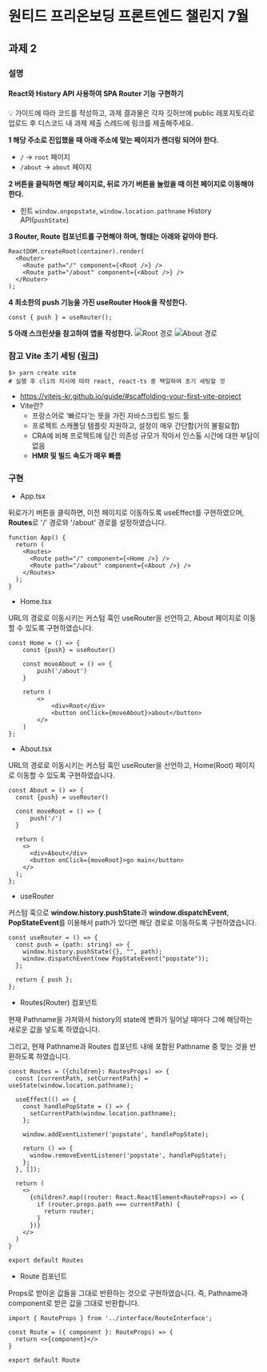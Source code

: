# 원티드 프리온보딩 프론트엔드 챌린지 7월

## 과제 2

### 설명
#### React와 History API 사용하여 SPA Router 기능 구현하기

<aside>
💡 가이드에 따라 코드를 작성하고, 과제 결과물은 각자 깃허브에 public 레포지토리로 업로드 후 디스코드 내 과제 제출 스레드에 링크를 제출해주세요.
</aside>

**1 해당 주소로 진입했을 때 아래 주소에 맞는 페이지가 렌더링 되어야 한다.**

- `/` → `root` 페이지
- `/about` → `about` 페이지

**2 버튼을 클릭하면 해당 페이지로, 뒤로 가기 버튼을 눌렀을 때 이전 페이지로 이동해야 한다.**

- 힌트 `window.onpopstate`, `window.location.pathname` History API(`pushState`)

**3 Router, Route 컴포넌트를 구현해야 하며, 형태는 아래와 같아야 한다.**

```
ReactDOM.createRoot(container).render(
  <Router>
    <Route path="/" component={<Root />} />
    <Route path="/about" component={<About />} />
  </Router>
);
```

**4 최소한의 push 기능을 가진 useRouter Hook을 작성한다.**

```
const { push } = useRouter();
```

**5 아래 스크린샷을 참고하여 앱을 작성한다.**
![Root 경로](https://lean-mahogany-686.notion.site/image/https%3A%2F%2Fs3-us-west-2.amazonaws.com%2Fsecure.notion-static.com%2Fd2a19c69-ed92-4431-afca-156a3d8ccd7e%2FUntitled.png?id=5526a31c-b3c7-4fb8-9b66-cf510264e1ac&table=block&spaceId=7ac0bf59-e3bb-4f76-a93b-27f040ec55b6&width=2000&userId=&cache=v2)
![About 경로](https://lean-mahogany-686.notion.site/image/https%3A%2F%2Fs3-us-west-2.amazonaws.com%2Fsecure.notion-static.com%2Fa10c03a3-1d27-4a02-a495-c7f98775ca23%2FUntitled.png?id=c3f5bcfe-e485-467f-8cd8-b97168c25c1d&table=block&spaceId=7ac0bf59-e3bb-4f76-a93b-27f040ec55b6&width=2000&userId=&cache=v2)

### 참고 **Vite 초기 세팅 ([링크](https://vitejs-kr.github.io/guide/#scaffolding-your-first-vite-project))**

```
$> yarn create vite
# 실행 후 cli의 지시에 따라 react, react-ts 중 택일하여 초기 세팅할 것
```

- https://vitejs-kr.github.io/guide/#scaffolding-your-first-vite-project
- Vite란?
    - 프랑스어로 ‘빠르다’는 뜻을 가진 자바스크립트 빌드 툴
    - 프로젝트 스캐폴딩 템플릿 지원하고, 설정이 매우 간단함(거의 불필요함)
    - CRA에 비해 프로젝트에 담긴 의존성 규모가 작아서 인스톨 시간에 대한 부담이 없음
    - **HMR 및 빌드 속도가 매우 빠름**

### 구현
* App.tsx

뒤로가기 버튼을 클릭하면, 이전 페이지로 이동하도록 useEffect를 구현하였으며, <b>Routes</b>로 '/' 경로와 '/about' 경로를 설정하였습니다.   

```
function App() {
  return (
    <Routes>
      <Route path="/" component={<Home />} />
      <Route path="/about" component={<About />} />
    </Routes>
  );
}
```

* Home.tsx

URL의 경로로 이동시키는 커스텀 훅인 useRouter을 선언하고, About 페이지로 이동할 수 있도록 구현하였습니다.   

```
const Home = () => {
    const {push} = useRouter()

    const moveAbout = () => {
        push('/about')
    }

    return (
        <>
            <div>Root</div>
            <button onClick={moveAbout}>about</button>
        </>
    )
};
```

* About.tsx

URL의 경로로 이동시키는 커스텀 훅인 useRouter을 선언하고, Home(Root) 페이지로 이동할 수 있도록 구현하였습니다.   

```
const About = () => {
  const {push} = useRouter()

  const moveRoot = () => {
      push('/')
  }

  return (
    <>
      <div>About</div>
      <button onClick={moveRoot}>go main</button>
    </>
  );
};
```

* useRouter

커스텀 훅으로 <b>window.history.pushState</b>과 <b>window.dispatchEvent</b>, <b>PopStateEvent</b>를 이용해서 path가 있다면 해당 경로로 이동하도록 구현하였습니다.   

```
const useRouter = () => {
  const push = (path: string) => {
    window.history.pushState({}, "", path);
    window.dispatchEvent(new PopStateEvent("popstate"));
  };

  return { push };
};
```

* Routes(Router) 컴포넌트

현재 Pathname을 가져와서 history의 state에 변화가 일어날 때마다 그에 해당하는 새로운 값을 넣도록 하였습니다.   

그리고, 현재 Pathname과 Routes 컴포넌트 내에 포함된 Pathname 중 맞는 것을 반환하도록 하였습니다.   

```
const Routes = ({children}: RoutesProps) => {
  const [currentPath, setCurrentPath] = useState(window.location.pathname);

  useEffect(() => {
    const handlePopState = () => {
      setCurrentPath(window.location.pathname);
    };

    window.addEventListener('popstate', handlePopState);

    return () => {
      window.removeEventListener('popstate', handlePopState);
    };
  }, []);

  return (
    <>
      {children?.map((router: React.ReactElement<RouteProps>) => {
        if (router.props.path === currentPath) {
          return router;
        }
      })}
    </>
  )
}

export default Routes
```

* Route 컴포넌트

Props로 받아온 값들을 그대로 반환하는 것으로 구현하였습니다. 즉, Pathname과 component로 받은 값을 그대로 반환합니다.

```
import { RouteProps } from '../interface/RouteInterface';

const Route = ({ component }: RouteProps) => {
  return <>{component}</>
}

export default Route
```